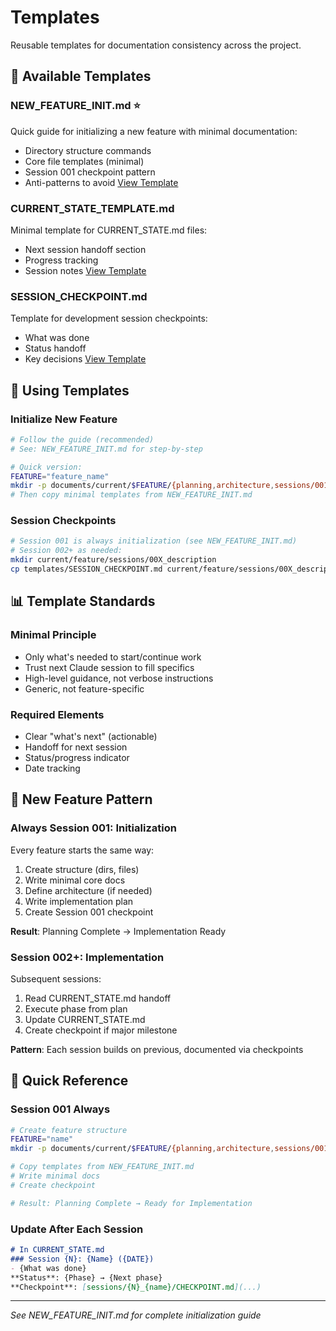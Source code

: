 # Templates

Reusable templates for documentation consistency across the project.

## 📂 Available Templates

### NEW_FEATURE_INIT.md ⭐️
Quick guide for initializing a new feature with minimal documentation:
- Directory structure commands
- Core file templates (minimal)
- Session 001 checkpoint pattern
- Anti-patterns to avoid
[View Template](NEW_FEATURE_INIT.md)

### CURRENT_STATE_TEMPLATE.md
Minimal template for CURRENT_STATE.md files:
- Next session handoff section
- Progress tracking
- Session notes
[View Template](CURRENT_STATE_TEMPLATE.md)

### SESSION_CHECKPOINT.md
Template for development session checkpoints:
- What was done
- Status handoff
- Key decisions
[View Template](SESSION_CHECKPOINT.md)

## 🎯 Using Templates

### Initialize New Feature
```bash
# Follow the guide (recommended)
# See: NEW_FEATURE_INIT.md for step-by-step

# Quick version:
FEATURE="feature_name"
mkdir -p documents/current/$FEATURE/{planning,architecture,sessions/001_initialization,guides}
# Then copy minimal templates from NEW_FEATURE_INIT.md
```

### Session Checkpoints
```bash
# Session 001 is always initialization (see NEW_FEATURE_INIT.md)
# Session 002+ as needed:
mkdir current/feature/sessions/00X_description
cp templates/SESSION_CHECKPOINT.md current/feature/sessions/00X_description/CHECKPOINT.md
```

## 📊 Template Standards

### Minimal Principle
- Only what's needed to start/continue work
- Trust next Claude session to fill specifics
- High-level guidance, not verbose instructions
- Generic, not feature-specific

### Required Elements
- Clear "what's next" (actionable)
- Handoff for next session
- Status/progress indicator
- Date tracking

## 🔧 New Feature Pattern

### Always Session 001: Initialization
Every feature starts the same way:
1. Create structure (dirs, files)
2. Write minimal core docs
3. Define architecture (if needed)
4. Write implementation plan
5. Create Session 001 checkpoint

**Result**: Planning Complete → Implementation Ready

### Session 002+: Implementation
Subsequent sessions:
1. Read CURRENT_STATE.md handoff
2. Execute phase from plan
3. Update CURRENT_STATE.md
4. Create checkpoint if major milestone

**Pattern**: Each session builds on previous, documented via checkpoints

## 🚀 Quick Reference

### Session 001 Always
```bash
# Create feature structure
FEATURE="name"
mkdir -p documents/current/$FEATURE/{planning,architecture,sessions/001_initialization,guides}

# Copy templates from NEW_FEATURE_INIT.md
# Write minimal docs
# Create checkpoint

# Result: Planning Complete → Ready for Implementation
```

### Update After Each Session
```markdown
# In CURRENT_STATE.md
### Session {N}: {Name} ({DATE})
- {What was done}
**Status**: {Phase} → {Next phase}
**Checkpoint**: [sessions/{N}_{name}/CHECKPOINT.md](...)
```

---

*See NEW_FEATURE_INIT.md for complete initialization guide*
